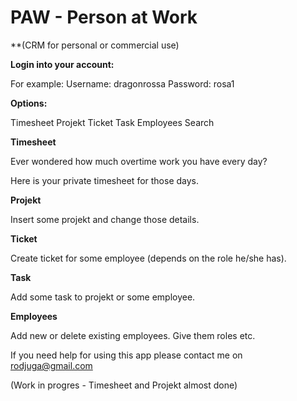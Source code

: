# PAW - Person at Work 
**(CRM for personal or commercial use)

**Login into your account:**

For example:
Username: dragonrossa
Password: rosa1

**Options:**

Timesheet
Projekt
Ticket
Task
Employees
Search

**Timesheet**

Ever wondered how much overtime work you have every day?

Here is your private timesheet for those days.

**Projekt**

Insert some projekt and change those details.

**Ticket**

Create ticket for some employee (depends on the role he/she has).

**Task**

Add some task to projekt or some employee.

**Employees**

Add new or delete existing employees.
Give them roles etc.


If you need help for using this app please contact me on rodjuga@gmail.com

(Work in progres - Timesheet and Projekt almost done)


